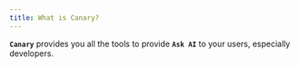 ```yaml
---
title: What is Canary?
---
```


**`Canary`** provides you all the tools to provide **`Ask AI`** to your users, especially developers.
